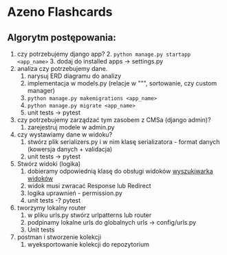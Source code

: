 # Azeno Flashcards

## Algorytm postępowania:
1. czy potrzebujemy django app?
   2. `python manage.py startapp <app_name>`
   3. dodaj do installed apps -> settings.py
2. analiza czy potrzebujemy dane.
   1. narysuj ERD diagramu do analizy
   2. implementacja w models.py (relacje w """, sortowanie, czy custom manager)
   3. `python manage.py makemigrations <app_name>`
   4. `python manage.py migrate <app_name>`
   5. unit tests -> pytest
3. czy potrzebujemy zarządzać tym zasobem z CMSa (django admin)?
   1. zarejestruj modele w admin.py
4. czy wystawiamy dane w widoku?
   1. stwórz plik serializers.py i w nim klasę serializatora  - format danych (kowersja danych + validacja)
   2. unit tests -> pytest
5. Stwórz widoki (logika)
   1. dobieramy odpowiednią klasę do obsługi widoków [wyszukiwarka widoków](https://www.cdrf.co/)
   2. widok musi zwracać Response lub Redirect
   3. logika uprawnień - permission.py
   3. unit tests -? pytest
6. tworzymy lokalny router
   1. w pliku urls.py stwórz urlpatterns lub router
   2. podpinamy lokalne urls do globalnych urls -> config/urls.py
   3. Unit tests
7. postman i stworzenie kolekcji
    1. wyeksportowanie kolekcji do repozytorium